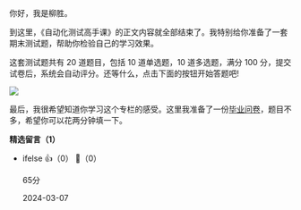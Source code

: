 你好，我是柳胜。

到这里，《自动化测试高手课》的正文内容就全部结束了。我特别给你准备了一套期末测试题，帮助你检验自己的学习效果。

这套测试题共有 20 道题目，包括 10 道单选题，10 道多选题，满分 100 分，提交试卷后，系统会自动评分。还等什么，点击下面的按钮开始答题吧!

[![](https://static001.geekbang.org/resource/image/28/a4/28d1be62669b4f3cc01c36466bf811a4.png?wh=1142%2A201)](http://time.geekbang.org/quiz/intro?act_id=3748&exam_id=9556)

最后，我很希望知道你学习这个专栏的感受。这里我准备了一份[毕业问卷](https://jinshuju.net/f/a51zTF)，题目不多，希望你可以花两分钟填一下。
<div><strong>精选留言（1）</strong></div><ul>
<li><span>ifelse</span> 👍（0） 💬（0）<p>65分</p>2024-03-07</li><br/>
</ul>